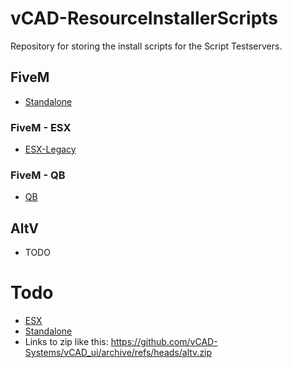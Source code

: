 # vCAD-ResourceInstallerScripts
Repository for storing the install scripts for the Script Testservers.

## FiveM
- [Standalone](https://github.com/Ffrankys/vCAD-ResourceInstallerScripts/blob/main/FiveM/Standalone/ResourceInstaller.sh)

### FiveM - ESX
- [ESX-Legacy](https://github.com/Ffrankys/vCAD-ResourceInstallerScripts/blob/main/FiveM/ESX-Legacy/ResourceInstaller.sh)

### FiveM - QB
- [QB](https://github.com/Ffrankys/vCAD-ResourceInstallerScripts/blob/main/FiveM/QB/ResourceInstaller.sh)

## AltV
- TODO

# Todo
- [ESX](https://github.com/Ffrankys/vCAD-ResourceInstallerScripts/blob/main/FiveM/ESX/ResourceInstaller.sh)
- [Standalone](https://github.com/Ffrankys/vCAD-ResourceInstallerScripts/blob/main/AltV/Standalone/ResourceInstaller.sh)
- Links to zip like this: https://github.com/vCAD-Systems/vCAD_ui/archive/refs/heads/altv.zip
